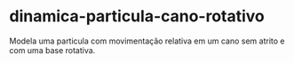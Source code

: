 # dinamica-particula-cano-rotativo
Modela uma particula com movimentação relativa em um cano sem atrito e com uma base rotativa.
